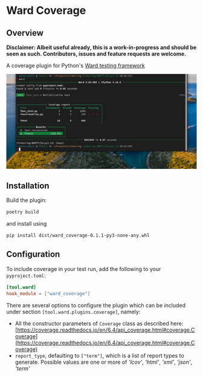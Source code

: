 # Ward Coverage

## Overview

__Disclaimer: Albeit useful already, this is a work-in-progress and should be seen as such. Contributors, issues and feature requests are welcome.__

A coverage plugin for Python's [Ward testing framework](https://ward.readthedocs.io/en/latest/)

![Example image](resources/screen.png)

## Installation

Build the plugin:

```bash
poetry build
```
and install using

```bash
pip install dist/ward_coverage-0.1.1-py3-none-any.whl
```

## Configuration

To include coverage in your test run, add the following to your `pyproject.toml`:

```toml
[tool.ward]
hook_module = ["ward_coverage"]
```

There are several options to configure the plugin which can be included under section `[tool.ward.plugins.coverage]`, namely:
- All the constructor parameters of `Coverage` class as described here: [https://coverage.readthedocs.io/en/6.4/api_coverage.html#coverage.Coverage](https://coverage.readthedocs.io/en/6.4/api_coverage.html#coverage.Coverage)
- `report_type`, defaulting to `["term"]`, which is a list of report types to generate. Possible values are one or more of _'lcov'_, _'html'_, _'xml'_, _'json'_, _'term'_